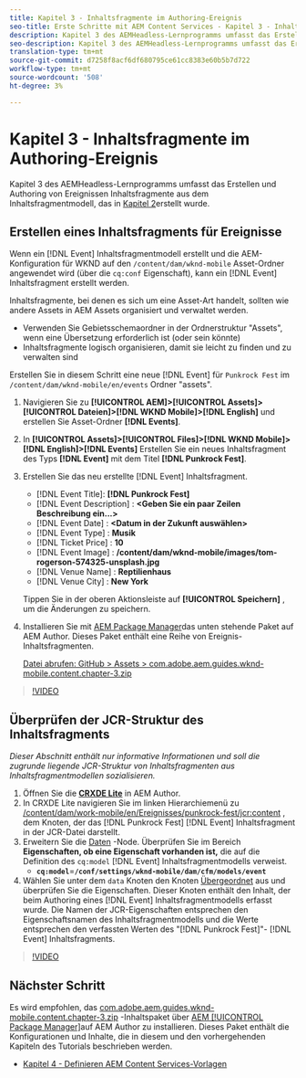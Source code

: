 ```yaml
---
title: Kapitel 3 - Inhaltsfragmente im Authoring-Ereignis
seo-title: Erste Schritte mit AEM Content Services - Kapitel 3 - Inhaltsfragmente im Authoring-Ereignis
description: Kapitel 3 des AEMHeadless-Lernprogramms umfasst das Erstellen und Authoring von Inhaltsfragmenten aus dem Inhaltsfragmentmodell, das in Kapitel 2 erstellt wurde.
seo-description: Kapitel 3 des AEMHeadless-Lernprogramms umfasst das Erstellen und Authoring von Inhaltsfragmenten aus dem Inhaltsfragmentmodell, das in Kapitel 2 erstellt wurde.
translation-type: tm+mt
source-git-commit: d7258f8acf6df680795ce61cc8383e60b5b7d722
workflow-type: tm+mt
source-wordcount: '508'
ht-degree: 3%

---
```



# Kapitel 3 - Inhaltsfragmente im Authoring-Ereignis

Kapitel 3 des AEMHeadless-Lernprogramms umfasst das Erstellen und Authoring von Ereignissen Inhaltsfragmente aus dem Inhaltsfragmentmodell, das in [Kapitel 2](./chapter-2.md)erstellt wurde.

## Erstellen eines Inhaltsfragments für Ereignisse

Wenn ein [!DNL Event] Inhaltsfragmentmodell erstellt und die AEM-Konfiguration für WKND auf den `/content/dam/wknd-mobile` Asset-Ordner angewendet wird (über die `cq:conf` Eigenschaft), kann ein [!DNL Event] Inhaltsfragment erstellt werden.

Inhaltsfragmente, bei denen es sich um eine Asset-Art handelt, sollten wie andere Assets in AEM Assets organisiert und verwaltet werden.

* Verwenden Sie Gebietsschemaordner in der Ordnerstruktur &quot;Assets&quot;, wenn eine Übersetzung erforderlich ist (oder sein könnte)
* Inhaltsfragmente logisch organisieren, damit sie leicht zu finden und zu verwalten sind

Erstellen Sie in diesem Schritt eine neue [!DNL Event] für `Punkrock Fest` im `/content/dam/wknd-mobile/en/events` Ordner &quot;assets&quot;.

1. Navigieren Sie zu **[!UICONTROL AEM]>[!UICONTROL Assets]>[!UICONTROL Dateien]>[!DNL WKND Mobile]>[!DNL English]** und erstellen Sie Asset-Ordner **[!DNL Events]**.
1. In **[!UICONTROL Assets]>[!UICONTROL Files]>[!DNL WKND Mobile]>[!DNL English]>[!DNL Events]** Erstellen Sie ein neues Inhaltsfragment des Typs **[!DNL Event]** mit dem Titel **[!DNL Punkrock Fest]**.
1. Erstellen Sie das neu erstellte [!DNL Event] Inhaltsfragment.

   * [!DNL Event Title]: **[!DNL Punkrock Fest]**
   * [!DNL Event Description] : **&lt;Geben Sie ein paar Zeilen Beschreibung ein...>**
   * [!DNL Event Date] : **&lt;Datum in der Zukunft auswählen>**
   * [!DNL Event Type] : **Musik**
   * [!DNL Ticket Price] : **10**
   * [!DNL Event Image] : **/content/dam/wknd-mobile/images/tom-rogerson-574325-unsplash.jpg**
   * [!DNL Venue Name] : **Reptilienhaus**
   * [!DNL Venue City] : **New York**

   Tippen Sie in der oberen Aktionsleiste auf **[!UICONTROL Speichern]** , um die Änderungen zu speichern.

1. Installieren Sie mit [AEM Package Manager](http://localhost:4502/crx/packmgr/index.jsp)das unten stehende Paket auf AEM Author. Dieses Paket enthält eine Reihe von Ereignis-Inhaltsfragmenten.

   [Datei abrufen: GitHub > Assets > com.adobe.aem.guides.wknd-mobile.content.chapter-3.zip](https://github.com/adobe/aem-guides-wknd-mobile/releases/latest)

>[!VIDEO](https://video.tv.adobe.com/v/28338/?quality=12&learn=on)

## Überprüfen der JCR-Struktur des Inhaltsfragments

*Dieser Abschnitt enthält nur informative Informationen und soll die zugrunde liegende JCR-Struktur von Inhaltsfragmenten aus Inhaltsfragmentmodellen sozialisieren.*

1. Öffnen Sie die **[CRXDE Lite](http://localhost:4502/crx/de/index.jsp)** in AEM Author.
1. In CRXDE Lite navigieren Sie im linken Hierarchiemenü zu [/content/dam/work-mobile/en/Ereignisses/punkrock-fest/jcr:content](http://localhost:4502/crx/de/index.jsp#/content/dam/wknd-mobile/en/events/punkrock-fest/jcr:content) , dem Knoten, der das [!DNL Punkrock Fest] [!DNL Event] Inhaltsfragment in der JCR-Datei darstellt.
1. Erweitern Sie die [Daten](http://localhost:4502/crx/de/index.jsp#/content/dam/wknd-mobile/en/events/punkrock-fest/jcr:content/data/master) -Node.
Überprüfen Sie im Bereich **Eigenschaften, ob eine Eigenschaft vorhanden ist,** die auf die Definition des `cq:model` [!DNL Event] Inhaltsfragmentmodells verweist.
   * **`cq:model`**=**`/conf/settings/wknd-mobile/dam/cfm/models/event`**
1. Wählen Sie unter dem `data` Knoten den Knoten [Übergeordnet](http://localhost:4502/crx/de/index.jsp#/content/dam/wknd-mobile/en/events/punkrock-fest/jcr:content/data/master) aus und überprüfen Sie die Eigenschaften. Dieser Knoten enthält den Inhalt, der beim Authoring eines [!DNL Event] Inhaltsfragmentmodells erfasst wurde. Die Namen der JCR-Eigenschaften entsprechen den Eigenschaftsnamen des Inhaltsfragmentmodells und die Werte entsprechen den verfassten Werten des &quot;[!DNL Punkrock Fest]&quot;- [!DNL Event] Inhaltsfragments.

>[!VIDEO](https://video.tv.adobe.com/v/28356/?quality=12&learn=on)

## Nächster Schritt

Es wird empfohlen, das [com.adobe.aem.guides.wknd-mobile.content.chapter-3.zip](https://github.com/adobe/aem-guides-wknd-mobile/releases/latest) -Inhaltspaket über [AEM [!UICONTROL Package Manager]](http://localhost:4502/crx/packmgr/index.jsp)auf AEM Author zu installieren. Dieses Paket enthält die Konfigurationen und Inhalte, die in diesem und den vorhergehenden Kapiteln des Tutorials beschrieben werden.

* [Kapitel 4 - Definieren AEM Content Services-Vorlagen](./chapter-4.md)
